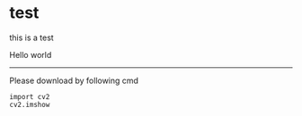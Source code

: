 # test
this is a test <br/>

Hello world

---

Please download by following cmd <br/>
```
import cv2
cv2.imshow
```
